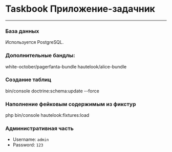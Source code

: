 # Taskbook Приложение-задачник
-----------

### База данных

Используется PostgreSQL.

### Дополнительные бандлы:

white-october/pagerfanta-bundle
hautelook/alice-bundle

### Создание таблиц

bin/console doctrine:schema:update --force

### Наполнение фейковым содержимым из фикстур

php bin/console hautelook:fixtures:load

### Административная часть

- Username: `admin`
- Password: `123`
